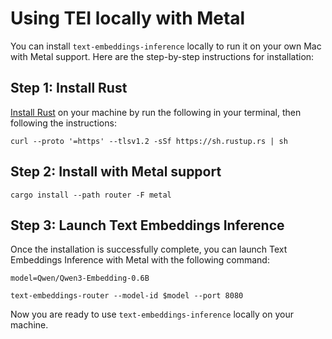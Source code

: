 <!--Copyright 2023 The HuggingFace Team. All rights reserved.

Licensed under the Apache License, Version 2.0 (the "License"); you may not use this file except in compliance with
the License. You may obtain a copy of the License at

http://www.apache.org/licenses/LICENSE-2.0

Unless required by applicable law or agreed to in writing, software distributed under the License is distributed on
an "AS IS" BASIS, WITHOUT WARRANTIES OR CONDITIONS OF ANY KIND, either express or implied. See the License for the
specific language governing permissions and limitations under the License.

⚠️ Note that this file is in Markdown but contain specific syntax for our doc-builder (similar to MDX) that may not be
rendered properly in your Markdown viewer.

-->

# Using TEI locally with Metal

You can install `text-embeddings-inference` locally to run it on your own Mac with Metal support.
Here are the step-by-step instructions for installation:

## Step 1: Install Rust

[Install Rust](https://rustup.rs/) on your machine by run the following in your terminal, then following the instructions:

```shell
curl --proto '=https' --tlsv1.2 -sSf https://sh.rustup.rs | sh
```

## Step 2: Install with Metal support

```shell
cargo install --path router -F metal
```

## Step 3: Launch Text Embeddings Inference

Once the installation is successfully complete, you can launch Text Embeddings Inference with Metal with the following command:

```shell
model=Qwen/Qwen3-Embedding-0.6B

text-embeddings-router --model-id $model --port 8080
```

Now you are ready to use `text-embeddings-inference` locally on your machine.
